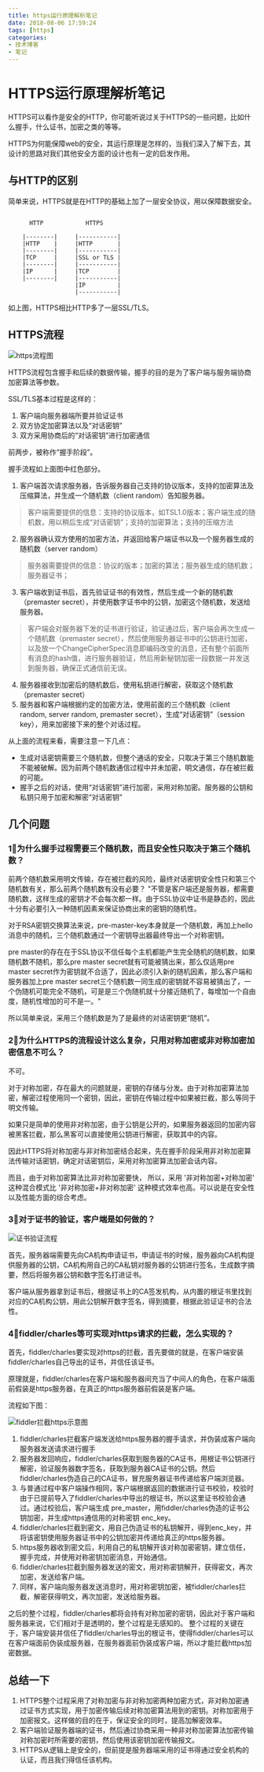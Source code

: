 ```yaml
---
title: https运行原理解析笔记
date: 2018-08-06 17:59:24
tags: [https]
categories:
- 技术博客
- 笔记
---
```


# HTTPS运行原理解析笔记

HTTPS可以看作是安全的HTTP，你可能听说过关于HTTPS的一些问题，比如什么握手，什么证书，加密之类的等等。

HTTPS为何能保障web的安全，其运行原理是怎样的，当我们深入了解下去，其设计的思路对我们其他安全方面的设计也有一定的启发作用。

<!-- more -->

## 与HTTP的区别
简单来说，HTTPS就是在HTTP的基础上加了一层安全协议，用以保障数据安全。

```

      HTTP            HTTPS

    |--------|     |-----------|
    |HTTP    |     |HTTP       |
    |--------|     |-----------|
    |TCP     |     |SSL or TLS |
    |--------|     |-----------|
    |IP      |     |TCP        |
    |--------|     |-----------|
                   |IP         |
                   |-----------|

```
如上图，HTTPS相比HTTP多了一层SSL/TLS。

## HTTPS流程

![https流程图](/resources/pic/https/https.svg)

HTTPS流程包含握手和后续的数据传输，握手的目的是为了客户端与服务端协商加密算法等参数。

SSL/TLS基本过程是这样的：

1. 客户端向服务器端所要并验证证书
2. 双方协定加密算法以及“对话密钥”
3. 双方采用协商后的“对话密钥”进行加密通信

前两步，被称作“握手阶段”。

握手流程如上面图中红色部分。

1. 客户端首次请求服务器，告诉服务器自己支持的协议版本，支持的加密算法及压缩算法，并生成一个随机数（client random）告知服务器。
  > 客户端需要提供的信息：支持的协议版本，如TSL1.0版本；客户端生成的随机数，用以稍后生成“对话密钥”；支持的加密算法；支持的压缩方法

2. 服务器确认双方使用的加密方法，并返回给客户端证书以及一个服务器生成的随机数（server random）
  > 服务器需要提供的信息：协议的版本；加密的算法；服务器生成的随机数；服务器证书；

3. 客户端收到证书后，首先验证证书的有效性，然后生成一个新的随机数（premaster secret），并使用数字证书中的公钥，加密这个随机数，发送给服务器。
  > 客户端会对服务器下发的证书进行验证，验证通过后，客户端会再次生成一个随机数（premaster secret），然后使用服务器证书中的公钥进行加密，以及放一个ChangeCipherSpec消息即编码改变的消息，还有整个前面所有消息的hash值，进行服务器验证，然后用新秘钥加密一段数据一并发送到服务器，确保正式通信前无误。

4. 服务器接收到加密后的随机数后，使用私钥进行解密，获取这个随机数（premaster secret）
5. 服务器和客户端根据约定的加密方法，使用前面的三个随机数（client random, server random, premaster secret），生成“对话密钥”（session key），用来加密接下来的整个对话过程。


从上面的流程来看，需要注意一下几点：

* 生成对话密钥需要三个随机数，但整个通话的安全，只取决于第三个随机数能不能被破解。因为前两个随机数通信过程中并未加密，明文通信，存在被拦截的可能。
* 握手之后的对话，使用“对话密钥”进行加密，采用对称加密。服务器的公钥和私钥只用于加密和解密“对话密钥”

## 几个问题
### 1⃣️为什么握手过程需要三个随机数，而且安全性只取决于第三个随机数？
前两个随机数采用明文传输，存在被拦截的风险，最终对话密钥安全性只和第三个随机数有关，那么前两个随机数有没有必要？
"不管是客户端还是服务器，都需要随机数，这样生成的密钥才不会每次都一样。由于SSL协议中证书是静态的，因此十分有必要引入一种随机因素来保证协商出来的密钥的随机性。

对于RSA密钥交换算法来说，pre-master-key本身就是一个随机数，再加上hello消息中的随机，三个随机数通过一个密钥导出器最终导出一个对称密钥。

pre master的存在在于SSL协议不信任每个主机都能产生完全随机的随机数，如果随机数不随机，那么pre master secret就有可能被猜出来，那么仅适用pre master secret作为密钥就不合适了，因此必须引入新的随机因素，那么客户端和服务器加上pre master secret三个随机数一同生成的密钥就不容易被猜出了，一个伪随机可能完全不随机，可是是三个伪随机就十分接近随机了，每增加一个自由度，随机性增加的可不是一。"

所以简单来说，采用三个随机数是为了是最终的对话密钥更“随机”。

### 2⃣️为什么HTTPS的流程设计这么复杂，只用对称加密或非对称加密加密信息不可么？
不可。

对于对称加密，存在最大的问题就是，密钥的存储与分发。由于对称加密算法加密，解密过程使用同一个密钥，因此，密钥在传输过程中如果被拦截，那么等同于明文传输。

如果只是简单的使用非对称加密，由于公钥是公开的，如果服务器返回的加密内容被黑客拦截，那么黑客可以直接使用公钥进行解密，获取其中的内容。

因此HTTPS将对称加密与非对称加密结合起来，先在握手阶段采用非对称加密算法传输对话密钥，确定对话密钥后，采用对称加密算法加密会话内容。

而且，由于对称加密算法比非对称加密要快， 所以，采用 '非对称加密+对称加密' 这种混合模式比 '非对称加密+非对称加密' 这种模式效率也高。可以说是在安全性以及性能方面的综合考虑。

### 3⃣️对于证书的验证，客户端是如何做的？
![证书验证流程](/resources/pic/https/证书验证流程.svg)

首先，服务器端需要先向CA机构申请证书，申请证书的时候，服务器向CA机构提供服务器的公钥，CA机构用自己的CA私钥对服务器的公钥进行签名，生成数字摘要，然后将服务器公钥和数字签名打进证书。

客户端从服务器拿到证书后，根据证书上的CA签发机构，从内置的根证书里找到对应的CA机构公钥，用此公钥解开数字签名，得到摘要，根据此验证证书的合法性。

### 4⃣️fiddler/charles等可实现对https请求的拦截，怎么实现的？

首先，fiddler/charles要实现对https的拦截，首先要做的就是，在客户端安装fiddler/charles自己导出的证书，并信任该证书。

原理就是，fiddler/charles在客户端和服务器间充当了中间人的角色，在客户端面前假装是https服务器，在真正的https服务器前假装是客户端。

流程如下图：

![fiddler拦截https示意图](/resources/pic/https/fiddler拦截https示意图.svg)

1. fiddler/charles拦截客户端发送给https服务器的握手请求，并伪装成客户端向服务器发送请求进行握手
2. 服务器发回响应，fiddler/charles获取到服务器的CA证书，用根证书公钥进行解密，验证服务器数字签名，获取到服务器CA证书的公钥。然后fiddler/charles伪造自己的CA证书，冒充服务器证书传递给客户端浏览器。
3. 与普通过程中客户端操作相同，客户端根据返回的数据进行证书校验，校验时由于已提前导入了fiddler/charles中导出的根证书，所以这里证书校验会通过。通过校验后，客户端生成 pre_master，用fiddler/charles伪造的证书公钥加密，并生成https通信用的对称密钥 enc_key。
4. fiddler/charles拦截到密文，用自己伪造证书的私钥解开，得到enc_key，并将该密钥使用服务器证书中的公钥加密并传递给真正的https服务器。
5. https服务器收到密文后，利用自己的私钥解开该对称加密密钥，建立信任，握手完成，并使用对称密钥加密消息，开始通信。
6. fiddler/charles拦截到服务器发送的密文，用对称密钥解开，获得密文，再次加密，发送给客户端。
7. 同样，客户端向服务器发送消息时，用对称密钥加密，被fiddler/charles拦截，解密获得明文，再次加密，发送给服务器。

之后的整个过程，fiddler/charles都将会持有对称加密的密钥，因此对于客户端和服务器来说，它们相对于是透明的，整个过程是无感知的。
整个过程的关键在于，客户端安装并信任了fiddler/charles导出的根证书，使得fiddler/charles可以在客户端面前伪装成服务器，在服务器面前伪装成客户端，所以才能拦截https加密数据。


## 总结一下
1. HTTPS整个过程采用了对称加密与非对称加密两种加密方式，非对称加密通过证书方式实现，用于加密传输后续对称加密算法用到的密钥。对称加密用于加密报文。这样做的目的在于，保证安全的同时，提高加解密效率。
2. 客户端验证服务器端的证书，然后通过协商采用一种非对称加密算法加密传输对称加密时所需要的密钥，然后使用该密钥加密传输报文。
3. HTTPS从逻辑上是安全的，但前提是服务器端采用的证书得通过安全机构的认证，而且我们得信任该机构。